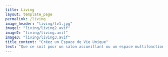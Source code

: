 ```yaml
---
title: Living
layout: template_page
permalink: /living
image_header: "living/lv1.jpg"
image1: "living/living2.avif"
image2: "living/living.avif"
image3: "living/living3.avif"
title_content: "Créez un Espace de Vie Unique"
text: "Que ce soit pour un salon accueillant ou un espace multifonctionnel, nous créons des lieux de vie qui allient confort, esthétique et fonctionnalité. nous mettons notre savoir-faire à votre service pour concevoir un lieu de vie qui vous ressemble"
---
```


